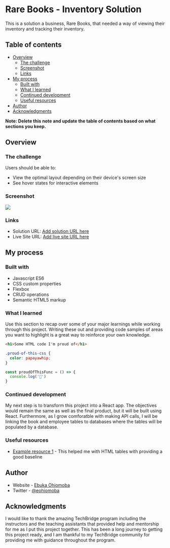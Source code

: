 # Rare Books - Inventory Solution

This is a solution a business, Rare Books, that needed a way of viewing their inventory and tracking their inventory. 

## Table of contents

- [Overview](#overview)
  - [The challenge](#the-challenge)
  - [Screenshot](#screenshot)
  - [Links](#links)
- [My process](#my-process)
  - [Built with](#built-with)
  - [What I learned](#what-i-learned)
  - [Continued development](#continued-development)
  - [Useful resources](#useful-resources)
- [Author](#author)
- [Acknowledgments](#acknowledgments)

**Note: Delete this note and update the table of contents based on what sections you keep.**

## Overview

### The challenge

Users should be able to:

- View the optimal layout depending on their device's screen size
- See hover states for interactive elements

### Screenshot

![](./.jpg)


### Links

- Solution URL: [Add solution URL here](https://github.com/ebukaohiomoba/rare-bookstore-app)
- Live Site URL: [Add live site URL here](https://ebukaohiomoba.github.io/rare-bookstore-app/)

## My process

### Built with

- Javascript ES6
- CSS custom properties
- Flexbox
- CRUD operations
- Semantic HTML5 markup



### What I learned

Use this section to recap over some of your major learnings while working through this project. Writing these out and providing code samples of areas you want to highlight is a great way to reinforce your own knowledge.


```html
<h1>Some HTML code I'm proud of</h1>
```
```css
.proud-of-this-css {
  color: papayawhip;
}
```
```js
const proudOfThisFunc = () => {
  console.log('🎉')
}
```


### Continued development

My next step is to transform this project into a React app. The objectives would remain the same as well as the final product, but it will be built using React. Furthermore, as I grow comforatble with making API calls, I will be linking the book and employee tables to databases where the tables will be populated by a database. 

### Useful resources

- [Example resource 1](https://www.freecodecamp.org/news/a-step-by-step-guide-to-getting-started-with-html-tables-7f43b18f962b/) - This helped me with HTML tables with providing a good baseline 

## Author

- Website - [Ebuka Ohiomoba](https://www.my-site.com)
- Twitter - [@eohiomoba](https://www.twitter.com/eohiomoba)


## Acknowledgments

I would like to thank the amazing TechBridge program including the instructors and the teaching assistants that provided help and mentorship for me as I put this project together. This has been a long journey to getting this project ready, and I am thankful to my TechBridge community for providing me with guidance throughout the program. 
